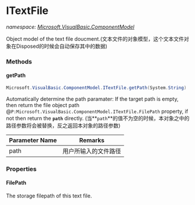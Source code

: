 ﻿# ITextFile
_namespace: <a href="#" onClick="load('/docs/Microsoft.VisualBasic.ComponentModel/index.md')">Microsoft.VisualBasic.ComponentModel</a>_

Object model of the text file doucment.(文本文件的对象模型，这个文本文件对象在Disposed的时候会自动保存其中的数据)



### Methods

#### getPath
```csharp
Microsoft.VisualBasic.ComponentModel.ITextFile.getPath(System.String)
```
Automatically determine the path paramater: If the target path is empty, then return
 the file object path @``P:Microsoft.VisualBasic.ComponentModel.ITextFile.FilePath`` property, if not then return the
 **`path`** directly.
 (当**`path`**的值不为空的时候，本对象之中的路径参数将会被替换，反之返回本对象的路径参数)

|Parameter Name|Remarks|
|--------------|-------|
|path|用户所输入的文件路径|



### Properties

#### FilePath
The storage filepath of this text file.
